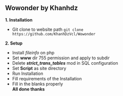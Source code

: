 ## Wowonder by Khanhdz

 **1. Installation**
 - Git clone to website path `git clone https://github.com/KhanhDzVcl/Wowonder`
 
**2. Setup**
 - Install *fileinfo* on php
 - Set **www** dir 755 permission and apply to subdir
 - Delete *****strict_trans_tables***** mod in SQL configuration
 - Set **Script** as site directory
 - Run Installation 
 - Fill requirements of the Installation
 - Fill in the blanks properly\
 **All done thanks**
 
